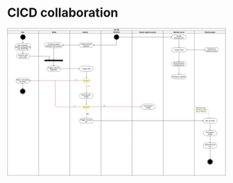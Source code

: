 # CICD collaboration

[![](../images/cicd-collaboration.jpg)][1]

[1]: ../images/cicd-collaboration.jpg
